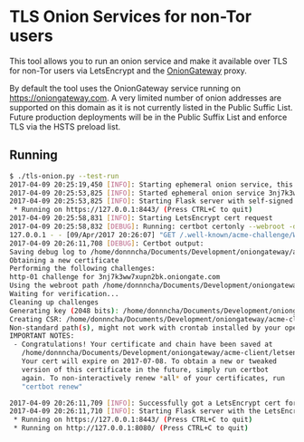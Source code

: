 # TLS Onion Services for non-Tor users

This tool allows you to run an onion service and make it available over TLS for non-Tor users
via LetsEncrypt and the [OnionGateway](https://github.com/DonnchaC/oniongateway) proxy.

By default the tool uses the OnionGateway service running on https://oniongateway.com. A very limited
number of onion addresses are supported on this domain as it is not currently listed in the
Public Suffic List. Future production deployments will be in the Public Suffix List and enforce TLS
via the HSTS preload list.

## Running

```bash
$ ./tls-onion.py --test-run
2017-04-09 20:25:19,450 [INFO]: Starting ephemeral onion service, this may take a minute...
2017-04-09 20:25:53,825 [INFO]: Started ephemeral onion service 3nj7k3ww7xupn2bk
2017-04-09 20:25:53,825 [INFO]: Starting Flask server with self-signed certs for domain 3nj7k3ww7xupn2bk.oniongate.com
 * Running on https://127.0.0.1:8443/ (Press CTRL+C to quit)
2017-04-09 20:25:58,831 [INFO]: Starting LetsEncrypt cert request
2017-04-09 20:25:58,832 [DEBUG]: Running: certbot certonly --webroot -d 3nj7k3ww7xupn2bk.oniongate.com --register-unsafely-without-email --work-dir letsencrypt_data --config-dir letsencrypt_data --logs-dir letsencrypt_data --agree-tos -w webroot --keep --test-cert
127.0.0.1 - - [09/Apr/2017 20:26:07] "GET /.well-known/acme-challenge/WwYRTmwJcK6u8SnUdvEJuTfAAI1yJjlXunzZX-VvncA HTTP/1.1" 200 -
2017-04-09 20:26:11,708 [DEBUG]: Certbot output:
Saving debug log to /home/donnncha/Documents/Development/oniongateway/acme-client/letsencrypt_data/letsencrypt.log
Obtaining a new certificate
Performing the following challenges:
http-01 challenge for 3nj7k3ww7xupn2bk.oniongate.com
Using the webroot path /home/donnncha/Documents/Development/oniongateway/acme-client/webroot for all unmatched domains.
Waiting for verification...
Cleaning up challenges
Generating key (2048 bits): /home/donnncha/Documents/Development/oniongateway/acme-client/letsencrypt_data/keys/0004_key-certbot.pem
Creating CSR: /home/donnncha/Documents/Development/oniongateway/acme-client/letsencrypt_data/csr/0004_csr-certbot.pem
Non-standard path(s), might not work with crontab installed by your operating system package manager
IMPORTANT NOTES:
 - Congratulations! Your certificate and chain have been saved at
   /home/donnncha/Documents/Development/oniongateway/acme-client/letsencrypt_data/live/3nj7k3ww7xupn2bk.oniongate.com/fullchain.pem.
   Your cert will expire on 2017-07-08. To obtain a new or tweaked
   version of this certificate in the future, simply run certbot
   again. To non-interactively renew *all* of your certificates, run
   "certbot renew"

2017-04-09 20:26:11,709 [INFO]: Successfully got a LetsEncrypt cert for https://3nj7k3ww7xupn2bk.oniongate.com
2017-04-09 20:26:11,710 [INFO]: Starting Flask server with the LetsEncrypt certificate
 * Running on https://127.0.0.1:8443/ (Press CTRL+C to quit)
 * Running on http://127.0.0.1:8080/ (Press CTRL+C to quit)
```

